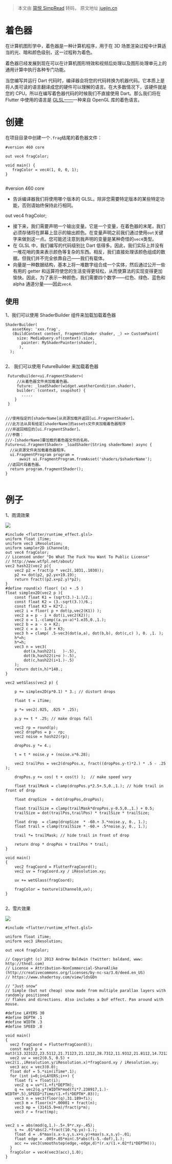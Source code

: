 > 本文由 [简悦 SimpRead](http://ksria.com/simpread/) 转码， 原文地址 [juejin.cn](https://juejin.cn/post/7311150820578033727)

着色器
===

在计算机图形学中，着色器是一种计算机程序，用于在 3D 场景渲染过程中计算适当的光、暗和颜色级别，这一过程称为着色。

着色器已经发展到现在可以在计算机图形特效和视频后处理以及图形处理单元上的通用计算中执行各种专门功能。

当您编写并运行 Dart 代码时，编译器会将您的代码转换为机器代码。它本质上是将人类可读的语言翻译成您的硬件可以理解的语言。在大多数情况下，该硬件就是您的 CPU。所以在编写着色器代码的时候我们不直接使用 Dart。那么我们将在 Flutter 中使用的语言是 [GLSL——](https://link.juejin.cn?target=https%3A%2F%2Fwww.khronos.org%2Fopengl%2Fwiki%2FCore_Language_(GLSL) "https://www.khronos.org/opengl/wiki/Core_Language_(GLSL)")一种来自 OpenGL 库的着色语言。

创建
==

在项目目录中创建一个`.frag`结尾的着色器文件：

```
#version 460 core

out vec4 fragColor;

void main() {
   fragColor = vec4(1, 0, 0, 1);
}


```

#version 460 core

*   告诉编译器我们将使用哪个版本的 GLSL。除非您需要特定版本的某些特定功能，否则请始终保持此行相同。 

out vec4 fragColor;

*   接下来，我们需要声明一个输出变量。它是一个变量，在着色器的末尾，我们必须存储将在屏幕上显示的输出颜色。在变量声明之前我们通过使用`out`关键字来做到这一点。您可能还注意到我声明的变量是某种奇怪的`vec4`类型。
*   在 GLSL 中，我们编写的代码级别比 Dart 低得多。因此，我们实际上并没有一堆花哨的类来表示颜色等复杂的东西。相反，我们直接处理该颜色组成的数据。但我们并不完全依靠自己——我们有载体。 
*   向量是一种数据结构，基本上将一堆数字组合成一个实体，然后通过公开一些有用的 getter 和运算符使您的生活变得更轻松，从而使算法的实现变得更加愉快。因此，为了表示一种颜色，我们需要四个数字——红色、绿色、蓝色和 alpha 通道分量——因此`vec4`.

使用
--

1、我们可以使用 ShaderBuilder 组件来加载加载着色器

```
ShaderBuilder(
   assetKey: 'xxx.frag',
   (BuildContext context, FragmentShader shader, _) => CustomPaint(
     size: MediaQuery.of(context).size,
       painter: MyShaderPainter(shader),
      ),
  );


```

2、 我们可以使用 FutureBuilder 来加载着色器

```
 FutureBuilder<ui.FragmentShader>(
     //从着色器文件夹加载着色器。
     future: _loadShader(widget.weatherCondition.shader),
     builder: (context, snapshot) {
       .....
    }
 }

     
///使用指定的[shaderName]从资源加载并返回[ui.FragmentShader]。
///此方法从具有给定[shaderName]的assets文件夹加载着色器程序
///并返回相应的[ui.FragmentShader]。
///参数：
///-[shaderName]要加载的着色器文件的名称。
Future<ui.FragmentShader> _loadShader(String shaderName) async {
  //从资源文件夹加载着色器程序。
  ui.FragmentProgram program =
      await ui.FragmentProgram.fromAsset('shaders/$shaderName');
 //返回片段着色器。
  return program.fragmentShader();
}


```

例子
==

1、雨滴效果

![](https://p9-juejin.byteimg.com/tos-cn-i-k3u1fbpfcp/a4e17b351cf8412cb6f58c1686314772~tplv-k3u1fbpfcp-jj-mark:3024:0:0:0:q75.awebp#?w=295&h=640&s=4578725&e=gif&f=67&b=07182b)

```
#include <flutter/runtime_effect.glsl>
uniform float iTime;
uniform vec3 iResolution;
uniform sampler2D iChannel0;
out vec4 fragColor;
// Licensed under "Do What The Fuck You Want To Public License"
// http://www.wtfpl.net/about/
vec2 hash22(vec2 p){
    vec2 p2 = fract(p * vec2(.1031,.1030));
    p2 += dot(p2, p2.yx+19.19);
    return fract((p2.x+p2.y)*p2);
}
#define round(x) floor( (x) + .5 )
float simplex2D(vec2 p ){
    const float K1 = (sqrt(3.)-1.)/2.;
    const float K2 = (3.-sqrt(3.))/6.;
    const float K3 = K2*2.;
    vec2 i = floor( p + dot(p,vec2(K1)) );
    vec2 a = p - i + dot(i,vec2(K2));
    vec2 o = 1.-clamp((a.yx-a)*1.e35,0.,1.);
    vec2 b = a - o + K2;
    vec2 c = a - 1.0 + K3;
    vec3 h = clamp( .5-vec3(dot(a,a), dot(b,b), dot(c,c) ), 0. ,1. );
    h*=h;
    h*=h;
    vec3 n = vec3( 
        dot(a,hash22(i   )-.5),
        dot(b,hash22(i+o )-.5),
        dot(c,hash22(i+1.)-.5)
    );
    return dot(n,h)*140.;
}

vec2 wetGlass(vec2 p) {

    p += simplex2D(p*0.1) * 3.; // distort drops
    
    float t = iTime;
    
    p *= vec2(.025, .025 * .25);
    
    p.y += t * .25; // make drops fall
    
    vec2 rp = round(p);
    vec2 dropPos = p - rp;
    vec2 noise = hash22(rp);
    
    dropPos.y *= 4.;
    
    t = t * noise.y + (noise.x*6.28);
    
    vec2 trailPos = vec2(dropPos.x, fract((dropPos.y-t)*2.) * .5 - .25 );
    
    dropPos.y += cos( t + cos(t) );  // make speed vary
   
    float trailMask = clamp(dropPos.y*2.5+.5,0.,1.); // hide trail in front of drop

    float dropSize  = dot(dropPos,dropPos);
    
    float trailSize = clamp(trailMask*dropPos.y-0.5,0.,1.) + 0.5;
    trailSize = dot(trailPos,trailPos) * trailSize * trailSize;
    
    float drop  = clamp(dropSize  * -60.+ 3.*noise.y, 0., 1.);
    float trail = clamp(trailSize * -60.+ .5*noise.y, 0., 1.);
    
    trail *= trailMask; // hide trail in front of drop
    
    return drop * dropPos + trailPos * trail;
}

void main()
{
    vec2 fragCoord = FlutterFragCoord();
	vec2 uv = fragCoord.xy / iResolution.xy;
    
    uv += wetGlass(fragCoord);
   
	fragColor = texture(iChannel0,uv);
}


```

2、雪片效果

![](https://p3-juejin.byteimg.com/tos-cn-i-k3u1fbpfcp/ab2d02fbf1ae4e7e9d3bc2634b6c87d8~tplv-k3u1fbpfcp-jj-mark:3024:0:0:0:q75.awebp#?w=295&h=640&s=3757730&e=gif&f=58&b=020007)

```
#include <flutter/runtime_effect.glsl>

uniform float iTime;
uniform vec3 iResolution;

out vec4 fragColor;

// Copyright (c) 2013 Andrew Baldwin (twitter: baldand, www: http://thndl.com)
// License = Attribution-NonCommercial-ShareAlike (http://creativecommons.org/licenses/by-nc-sa/3.0/deed.en_US)
// https://www.shadertoy.com/view/ldsGDn

// "Just snow"
// Simple (but not cheap) snow made from multiple parallax layers with randomly positioned 
// flakes and directions. Also includes a DoF effect. Pan around with mouse.

#define LAYERS 30
#define DEPTH .1
#define WIDTH .3
#define SPEED .8

void main()
{
  vec2 fragCoord = FlutterFragCoord();
  const mat3 p = mat3(13.323122,23.5112,21.71123,21.1212,28.7312,11.9312,21.8112,14.7212,61.3934);
  vec2 uv = vec2(0.5, 0.5) + vec2(1.,iResolution.y/iResolution.x)*fragCoord.xy / iResolution.xy;
  vec3 acc = vec3(0.0);
  float dof = 5.*sin(iTime*.1);
  for (int i=0;i<LAYERS;i++) {
    float fi = float(i);
    vec2 q = uv*(1.+fi*DEPTH);
    q += vec2(q.y*(WIDTH*mod(fi*7.238917,1.)-WIDTH*.5),SPEED*iTime/(1.+fi*DEPTH*.03));
    vec3 n = vec3(floor(q),31.189+fi);
    vec3 m = floor(n)*.00001 + fract(n);
    vec3 mp = (31415.9+m)/fract(p*m);
    vec3 r = fract(mp);

    
vec2 s = abs(mod(q,1.)-.5+.9*r.xy-.45);
    s += .01*abs(2.*fract(10.*q.yx)-1.);
    float d = .6*max(s.x-s.y,s.x+s.y)+max(s.x,s.y)-.01;
    float edge = .005+.05*min(.5*abs(fi-5.-dof),1.);
    acc += vec3(smoothstep(edge,-edge,d)*(r.x/(1.+.02*fi*DEPTH)));
  }
  fragColor = vec4(vec3(acc),1.0);
}


```